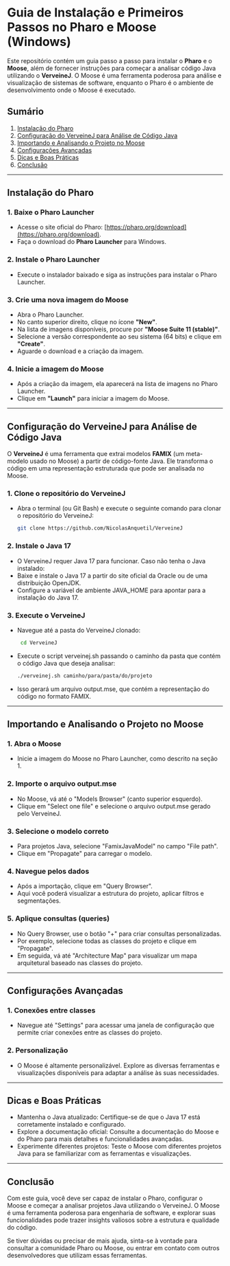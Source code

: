 # Guia de Instalação e Primeiros Passos no Pharo e Moose (Windows)

Este repositório contém um guia passo a passo para instalar o **Pharo** e o **Moose**, além de fornecer instruções para começar a analisar código Java utilizando o **VerveineJ**. O Moose é uma ferramenta poderosa para análise e visualização de sistemas de software, enquanto o Pharo é o ambiente de desenvolvimento onde o Moose é executado.

## Sumário

1. [Instalação do Pharo](#instalação-do-pharo)
2. [Configuração do VerveineJ para Análise de Código Java](#configuração-do-verveinej-para-análise-de-código-java)
3. [Importando e Analisando o Projeto no Moose](#importando-e-analisando-o-projeto-no-moose)
4. [Configurações Avançadas](#configurações-avançadas)
5. [Dicas e Boas Práticas](#dicas-e-boas-práticas)
6. [Conclusão](#conclusão)

---

## Instalação do Pharo

### 1. Baixe o Pharo Launcher
- Acesse o site oficial do Pharo: [https://pharo.org/download](https://pharo.org/download).
- Faça o download do **Pharo Launcher** para Windows.

### 2. Instale o Pharo Launcher
- Execute o instalador baixado e siga as instruções para instalar o Pharo Launcher.

### 3. Crie uma nova imagem do Moose
- Abra o Pharo Launcher.
- No canto superior direito, clique no ícone **"New"**.
- Na lista de imagens disponíveis, procure por **"Moose Suite 11 (stable)"**.
- Selecione a versão correspondente ao seu sistema (64 bits) e clique em **"Create"**.
- Aguarde o download e a criação da imagem.

### 4. Inicie a imagem do Moose
- Após a criação da imagem, ela aparecerá na lista de imagens no Pharo Launcher.
- Clique em **"Launch"** para iniciar a imagem do Moose.

---

## Configuração do VerveineJ para Análise de Código Java

O **VerveineJ** é uma ferramenta que extrai modelos **FAMIX** (um meta-modelo usado no Moose) a partir de código-fonte Java. Ele transforma o código em uma representação estruturada que pode ser analisada no Moose.

### 1. Clone o repositório do VerveineJ
- Abra o terminal (ou Git Bash) e execute o seguinte comando para clonar o repositório do VerveineJ:

  ```bash
  git clone https://github.com/NicolasAnquetil/VerveineJ

### 2. Instale o Java 17
- O VerveineJ requer Java 17 para funcionar. Caso não tenha o Java instalado:
- Baixe e instale o Java 17 a partir do site oficial da Oracle ou de uma distribuição OpenJDK.
- Configure a variável de ambiente JAVA_HOME para apontar para a instalação do Java 17.

### 3. Execute o VerveineJ
- Navegue até a pasta do VerveineJ clonado:
   ```bash
    cd VerveineJ 
- Execute o script verveinej.sh passando o caminho da pasta que contém o código Java que deseja analisar:
   ```bash
   ./verveinej.sh caminho/para/pasta/do/projeto
- Isso gerará um arquivo output.mse, que contém a representação do código no formato FAMIX.

---

## Importando e Analisando o Projeto no Moose

### 1. Abra o Moose
- Inicie a imagem do Moose no Pharo Launcher, como descrito na seção 1.

### 2. Importe o arquivo output.mse
- No Moose, vá até o "Models Browser" (canto superior esquerdo).
- Clique em "Select one file" e selecione o arquivo output.mse gerado pelo VerveineJ.

### 3. Selecione o modelo correto
- Para projetos Java, selecione "FamixJavaModel" no campo "File path".
- Clique em "Propagate" para carregar o modelo.

### 4. Navegue pelos dados
- Após a importação, clique em "Query Browser".
- Aqui você poderá visualizar a estrutura do projeto, aplicar filtros e segmentações.

### 5. Aplique consultas (queries)
- No Query Browser, use o botão "+" para criar consultas personalizadas.
- Por exemplo, selecione todas as classes do projeto e clique em "Propagate".
- Em seguida, vá até "Architecture Map" para visualizar um mapa arquitetural baseado nas classes do projeto.

---

## Configurações Avançadas

### 1. Conexões entre classes
- Navegue até "Settings" para acessar uma janela de configuração que permite criar conexões entre as classes do projeto.

### 2. Personalização
- O Moose é altamente personalizável. Explore as diversas ferramentas e visualizações disponíveis para adaptar a análise às suas necessidades.

---

## Dicas e Boas Práticas

- Mantenha o Java atualizado: Certifique-se de que o Java 17 está corretamente instalado e configurado.
- Explore a documentação oficial: Consulte a documentação do Moose e do Pharo para mais detalhes e funcionalidades avançadas.
- Experimente diferentes projetos: Teste o Moose com diferentes projetos Java para se familiarizar com as ferramentas e visualizações.

---

## Conclusão
Com este guia, você deve ser capaz de instalar o Pharo, configurar o Moose e começar a analisar projetos Java utilizando o VerveineJ. O Moose é uma ferramenta poderosa para engenharia de software, e explorar suas funcionalidades pode trazer insights valiosos sobre a estrutura e qualidade do código.

Se tiver dúvidas ou precisar de mais ajuda, sinta-se à vontade para consultar a comunidade Pharo ou Moose, ou entrar em contato com outros desenvolvedores que utilizam essas ferramentas.
